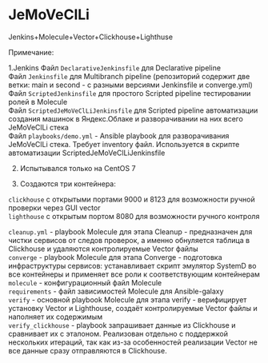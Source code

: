 # JeMoVeClLi

Jenkins+Molecule+Vector+Clickhouse+Lighthuse


Примечание:


1.Jenkins
Файл ` DeclarativeJenkinsfile ` для Declarative pipeline  
Файл `Jenkinsfile` для Multibranch pipeline (репозиторий содержит две ветки: main и second - с разными версиями Jenkinsfile и converge.yml)  
Файл `ScriptedJenkinsfile` для простого Scripted pipeline тестировании ролей в Molecule  
Файл `ScriptedJeMoVeClLiJenkinsfile` для Scripted pipeline автоматизации создания машинок в Яндекс.Облаке и разворачивании на них всего JeMoVeClLi стека  
Файл `playbooks/demo.yml` - Ansible playbook для разворачивания JeMoVeClLi стека. Требует inventory файл. Используется в скрипте автоматизации ScriptedJeMoVeClLiJenkinsfile  

2. Испытывался только на CentOS 7  

3. Создаются три контейнера:  

`clickhouse` с открытыми портами 9000 и 8123 для возможности ручной проверки через GUI vector  
`lighthouse` с открытым портом 8080 для возможности ручного контроля  
  
`cleanup.yml` - playbook Molecule для этапа Cleanup - предназначен для чистки сервисов от следов проверок, а именно обнуляется таблица в Clickhouse и удаляются контролируемые Vector файлы  
`converge` - playbook Molecule для этапа Converge - подготовка инфраструктуры сервисов: устанавливает скрипт эмулятор SystemD во все контейнеры и применяет все роли к соответствующим контейнерам  
`molecule` - конфигурационный файл Molecule  
`requirements` - файл зависимостей Molecule для Ansible-galaxy  
`verify` - основной playbook Molecule для этапа verify - верифицирует установку Vector и Lighthouse, создаёт контролируемые Vector файлы и наполняет их содержимым  
`verify_clickhouse` - playbook запрашивает данные из Clickhouse и сравнивает их с эталоном. Реализован отдельно с поддержкой нескольких итераций, так как из-за особенностей реализации Vector не все данные сразу отправляются в Clickhouse.  
  

